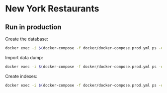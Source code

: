 # New York Restaurants

## Run in production

Create the database:

```sh
docker exec -i $(docker-compose -f docker/docker-compose.prod.yml ps -q db) mysql -uroot -pmy-secret-pw "CREATE DATABASE `restaurants`;"
```

Import data dump:

```sh
docker exec -i $(docker-compose -f docker/docker-compose.prod.yml ps -q db) mysql -uroot -pmy-secret-pw restaurants < ~/thai_data_dump_7-18-18.sql
```

Create indexes:

```sh
docker exec -i $(docker-compose -f docker/docker-compose.prod.yml ps -q db) mysql -uroot -pmy-secret-pw restaurants < db/01_create_indexes.sql
```
